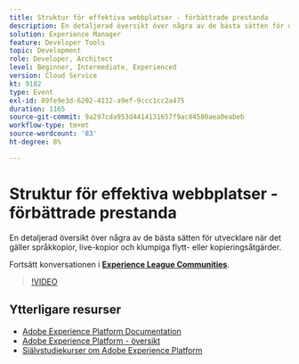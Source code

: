 ```yaml
---
title: Struktur för effektiva webbplatser - förbättrade prestanda
description: En detaljerad översikt över några av de bästa sätten för utvecklare när det gäller språkkopior, live-kopior och klumpiga flytt- eller kopieringsåtgärder.
solution: Experience Manager
feature: Developer Tools
topic: Development
role: Developer, Architect
level: Beginner, Intermediate, Experienced
version: Cloud Service
kt: 9182
type: Event
exl-id: 89fe9e3d-6202-4112-a9ef-9ccc1cc2a475
duration: 1165
source-git-commit: 9a297cda953d4414131657f9ac84580aea0eabeb
workflow-type: tm+mt
source-wordcount: '83'
ht-degree: 8%

---
```


# Struktur för effektiva webbplatser - förbättrade prestanda

En detaljerad översikt över några av de bästa sätten för utvecklare när det gäller språkkopior, live-kopior och klumpiga flytt- eller kopieringsåtgärder.

Fortsätt konversationen i **[Experience League Communities](https://adobe.ly/39DoIQT)**.

>[!VIDEO](https://video.tv.adobe.com/v/337723/?quality=12&learn=on&hidetitle=true)

## Ytterligare resurser

- [Adobe Experience Platform Documentation](https://experienceleague.adobe.com/docs/experience-platform.html)
- [Adobe Experience Platform - översikt](https://experienceleague.adobe.com/docs/experience-platform/landing/home.html)
- [Självstudiekurser om Adobe Experience Platform](https://experienceleague.adobe.com/docs/platform-learn/tutorials/overview.html?lang=sv)
